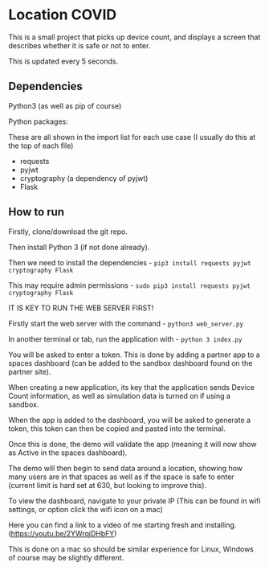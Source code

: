 # Location COVID 

This is a small project that picks up device count, and displays a screen that describes whether it is safe or not to enter.

This is updated every 5 seconds.

## Dependencies

Python3 (as well as pip of course)

Python packages:

These are all shown in the import list for each use case (I usually do this at the top of each file)

- requests
- pyjwt
- cryptography (a dependency of pyjwt)
- Flask

## How to run

Firstly, clone/download the git repo.

Then install Python 3 (if not done already).

Then we need to install the dependencies - `pip3 install requests pyjwt cryptography Flask`

This may require admin permissions - `sudo pip3 install requests pyjwt cryptography Flask`

IT IS KEY TO RUN THE WEB SERVER FIRST!

Firstly start the web server with the command - `python3 web_server.py`

In another terminal or tab, run the application with - `python 3 index.py`

You will be asked to enter a token. This is done by adding a partner app to a spaces dashboard (can be added to the sandbox dashboard found on the partner site).

When creating a new application, its key that the application sends Device Count information, as well as simulation data is turned on if using a sandbox.

When the app is added to the dashboard, you will be asked to generate a token, this token can then be copied and pasted into the terminal.

Once this is done, the demo will validate the app (meaning it will now show as Active in the spaces dashboard).

The demo will then begin to send data around a location, showing how many users are in that spaces as well as if the space is safe to enter (current limit is hard set at 630, but looking to improve this).

To view the dashboard, navigate to your private IP (This can be found in wifi settings, or option click the wifi icon on a mac)

Here you can find a link to a video of me starting fresh and installing. (https://youtu.be/2YWrqjDHbFY)

This is done on a mac so should be similar experience for Linux, Windows of course may be slightly different.
